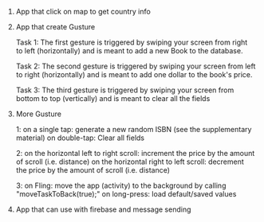 1. App that click on map to get country info
   
2. App that create Gusture
   
   Task 1:
    The first gesture is triggered by swiping your screen from right to left (horizontally) and is meant to add a new Book to the database.

   Task 2:
    The second gesture is triggered by swiping your screen from left to right (horizontally) and is meant to add one dollar to the book's price.
   
   Task 3:
    The third gesture is triggered by swiping your screen from bottom to top (vertically) and is meant to clear all the fields

3. More Gusture
   
   1:
    on a single tap: generate a new random ISBN (see the supplementary material)
    on double-tap: Clear all fields
   
   2:
    on the horizontal left to right scroll: increment the price by the amount of scroll (i.e. distance) 
    on the horizontal right to left scroll: decrement the price by the amount of scroll (i.e. distance)
   
   3:
    on Fling: move the app (activity) to the background by calling "moveTaskToBack(true);"
    on long-press: load default/saved values

4. App that can use with firebase and message sending

